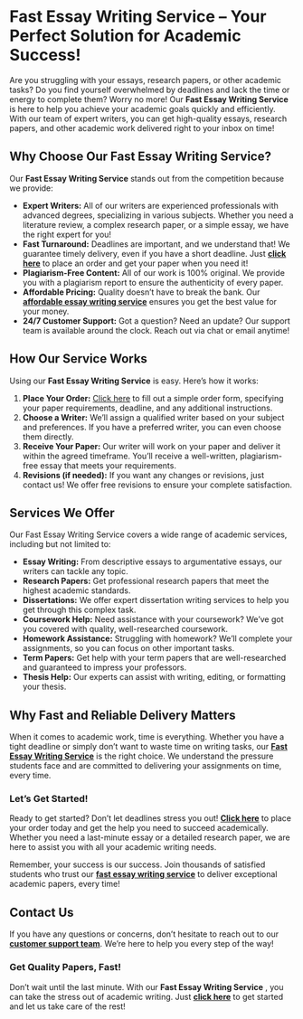 # Fast Essay Writing Service – Your Perfect Solution for Academic Success!

Are you struggling with your essays, research papers, or other academic tasks? Do you find yourself overwhelmed by deadlines and lack the time or energy to complete them? Worry no more! Our **Fast Essay Writing Service** is here to help you achieve your academic goals quickly and efficiently. With our team of expert writers, you can get high-quality essays, research papers, and other academic work delivered right to your inbox on time!

## Why Choose Our Fast Essay Writing Service?

Our **Fast Essay Writing Service** stands out from the competition because we provide:

- **Expert Writers:** All of our writers are experienced professionals with advanced degrees, specializing in various subjects. Whether you need a literature review, a complex research paper, or a simple essay, we have the right expert for you!
- **Fast Turnaround:** Deadlines are important, and we understand that! We guarantee timely delivery, even if you have a short deadline. Just [**click here**](https://tinyurl.com/topessay?keyword=fast+essay+writing+service) to place an order and get your paper when you need it!
- **Plagiarism-Free Content:** All of our work is 100% original. We provide you with a plagiarism report to ensure the authenticity of every paper.
- **Affordable Pricing:** Quality doesn’t have to break the bank. Our [**affordable essay writing service**](https://tinyurl.com/topessay?keyword=fast+essay+writing+service) ensures you get the best value for your money.
- **24/7 Customer Support:** Got a question? Need an update? Our support team is available around the clock. Reach out via chat or email anytime!

## How Our Service Works

Using our **Fast Essay Writing Service** is easy. Here’s how it works:

1. **Place Your Order:** [Click here](https://tinyurl.com/topessay?keyword=fast+essay+writing+service) to fill out a simple order form, specifying your paper requirements, deadline, and any additional instructions.
2. **Choose a Writer:** We’ll assign a qualified writer based on your subject and preferences. If you have a preferred writer, you can even choose them directly.
3. **Receive Your Paper:** Our writer will work on your paper and deliver it within the agreed timeframe. You’ll receive a well-written, plagiarism-free essay that meets your requirements.
4. **Revisions (if needed):** If you want any changes or revisions, just contact us! We offer free revisions to ensure your complete satisfaction.

## Services We Offer

Our Fast Essay Writing Service covers a wide range of academic services, including but not limited to:

- **Essay Writing:** From descriptive essays to argumentative essays, our writers can tackle any topic.
- **Research Papers:** Get professional research papers that meet the highest academic standards.
- **Dissertations:** We offer expert dissertation writing services to help you get through this complex task.
- **Coursework Help:** Need assistance with your coursework? We’ve got you covered with quality, well-researched coursework.
- **Homework Assistance:** Struggling with homework? We’ll complete your assignments, so you can focus on other important tasks.
- **Term Papers:** Get help with your term papers that are well-researched and guaranteed to impress your professors.
- **Thesis Help:** Our experts can assist with writing, editing, or formatting your thesis.

## Why Fast and Reliable Delivery Matters

When it comes to academic work, time is everything. Whether you have a tight deadline or simply don’t want to waste time on writing tasks, our [**Fast Essay Writing Service**](https://tinyurl.com/topessay?keyword=fast+essay+writing+service) is the right choice. We understand the pressure students face and are committed to delivering your assignments on time, every time.

### Let’s Get Started!

Ready to get started? Don’t let deadlines stress you out! [**Click here**](https://tinyurl.com/topessay?keyword=fast+essay+writing+service) to place your order today and get the help you need to succeed academically. Whether you need a last-minute essay or a detailed research paper, we are here to assist you with all your academic writing needs.

Remember, your success is our success. Join thousands of satisfied students who trust our [**fast essay writing service**](https://tinyurl.com/topessay?keyword=fast+essay+writing+service) to deliver exceptional academic papers, every time!

## Contact Us

If you have any questions or concerns, don’t hesitate to reach out to our [**customer support team**](https://tinyurl.com/topessay?keyword=fast+essay+writing+service). We’re here to help you every step of the way!

### Get Quality Papers, Fast!

Don’t wait until the last minute. With our **Fast Essay Writing Service** , you can take the stress out of academic writing. Just [**click here**](https://tinyurl.com/topessay?keyword=fast+essay+writing+service) to get started and let us take care of the rest!
